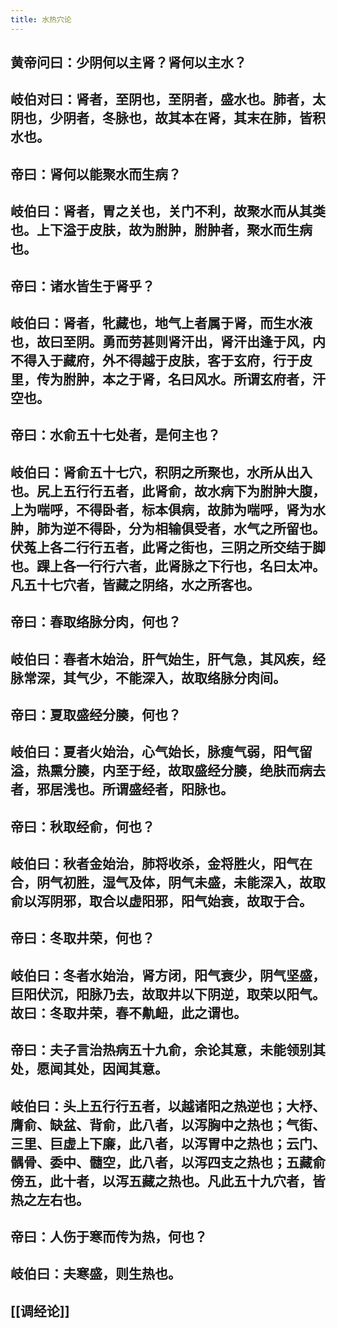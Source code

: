 ```yaml
---
title: 水热穴论
---
```


## 黄帝问曰：少阴何以主肾？肾何以主水？
## 岐伯对曰：肾者，至阴也，至阴者，盛水也。肺者，太阴也，少阴者，冬脉也，故其本在肾，其末在肺，皆积水也。
## 帝曰：肾何以能聚水而生病？
## 岐伯曰：肾者，胃之关也，关门不利，故聚水而从其类也。上下溢于皮肤，故为胕肿，胕肿者，聚水而生病也。
## 帝曰：诸水皆生于肾乎？
## 岐伯曰：肾者，牝藏也，地气上者属于肾，而生水液也，故曰至阴。勇而劳甚则肾汗出，肾汗出逢于风，内不得入于藏府，外不得越于皮肤，客于玄府，行于皮里，传为胕肿，本之于肾，名曰风水。所谓玄府者，汗空也。
## 帝曰：水俞五十七处者，是何主也？
## 岐伯曰：肾俞五十七穴，积阴之所聚也，水所从出入也。尻上五行行五者，此肾俞，故水病下为胕肿大腹，上为喘呼，不得卧者，标本俱病，故肺为喘呼，肾为水肿，肺为逆不得卧，分为相输俱受者，水气之所留也。伏菟上各二行行五者，此肾之街也，三阴之所交结于脚也。踝上各一行行六者，此肾脉之下行也，名曰太冲。凡五十七穴者，皆藏之阴络，水之所客也。
## 帝曰：春取络脉分肉，何也？
## 岐伯曰：春者木始治，肝气始生，肝气急，其风疾，经脉常深，其气少，不能深入，故取络脉分肉间。
## 帝曰：夏取盛经分腠，何也？
## 岐伯曰：夏者火始治，心气始长，脉瘦气弱，阳气留溢，热熏分腠，内至于经，故取盛经分腠，绝肤而病去者，邪居浅也。所谓盛经者，阳脉也。
## 帝曰：秋取经俞，何也？
## 岐伯曰：秋者金始治，肺将收杀，金将胜火，阳气在合，阴气初胜，湿气及体，阴气未盛，未能深入，故取俞以泻阴邪，取合以虚阳邪，阳气始衰，故取于合。
## 帝曰：冬取井荣，何也？
## 岐伯曰：冬者水始治，肾方闭，阳气衰少，阴气坚盛，巨阳伏沉，阳脉乃去，故取井以下阴逆，取荣以阳气。故曰：冬取井荣，春不鼽衄，此之谓也。
## 帝曰：夫子言治热病五十九俞，余论其意，未能领别其处，愿闻其处，因闻其意。
## 岐伯曰：头上五行行五者，以越诸阳之热逆也；大杼、膺俞、缺盆、背俞，此八者，以泻胸中之热也；气街、三里、巨虚上下廉，此八者，以泻胃中之热也；云门、髃骨、委中、髓空，此八者，以泻四支之热也；五藏俞傍五，此十者，以泻五藏之热也。凡此五十九穴者，皆热之左右也。
## 帝曰：人伤于寒而传为热，何也？
## 岐伯曰：夫寒盛，则生热也。
## [[调经论]]
